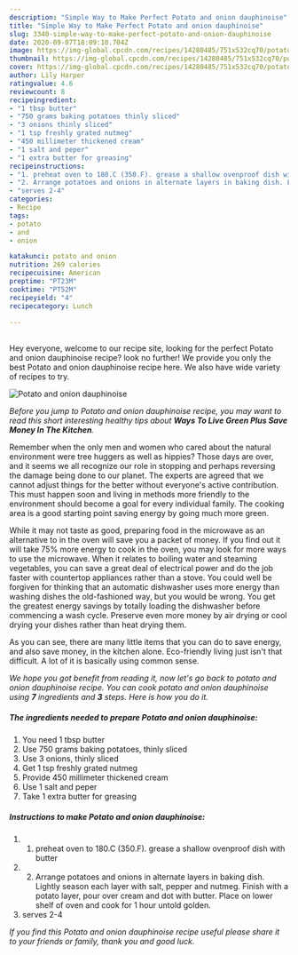 ```yaml
---
description: "Simple Way to Make Perfect Potato and onion dauphinoise"
title: "Simple Way to Make Perfect Potato and onion dauphinoise"
slug: 3340-simple-way-to-make-perfect-potato-and-onion-dauphinoise
date: 2020-09-07T18:09:10.704Z
image: https://img-global.cpcdn.com/recipes/14280485/751x532cq70/potato-and-onion-dauphinoise-recipe-main-photo.jpg
thumbnail: https://img-global.cpcdn.com/recipes/14280485/751x532cq70/potato-and-onion-dauphinoise-recipe-main-photo.jpg
cover: https://img-global.cpcdn.com/recipes/14280485/751x532cq70/potato-and-onion-dauphinoise-recipe-main-photo.jpg
author: Lily Harper
ratingvalue: 4.6
reviewcount: 8
recipeingredient:
- "1 tbsp butter"
- "750 grams baking potatoes thinly sliced"
- "3 onions thinly sliced"
- "1 tsp freshly grated nutmeg"
- "450 millimeter thickened cream"
- "1 salt and peper"
- "1 extra butter for greasing"
recipeinstructions:
- "1. preheat oven to 180.C (350.F). grease a shallow ovenproof dish with butter"
- "2. Arrange potatoes and onions in alternate layers in baking dish. Lightly season each layer with salt, pepper and nutmeg. Finish with a potato layer, pour over cream and dot with butter. Place on lower shelf of oven and cook for 1 hour untold golden."
- "serves 2-4"
categories:
- Recipe
tags:
- potato
- and
- onion

katakunci: potato and onion 
nutrition: 269 calories
recipecuisine: American
preptime: "PT23M"
cooktime: "PT52M"
recipeyield: "4"
recipecategory: Lunch

---
```

<br>
Hey everyone, welcome to our recipe site, looking for the perfect Potato and onion dauphinoise recipe? look no further! We provide you only the best Potato and onion dauphinoise recipe here. We also have wide variety of recipes to try.
<br>


![Potato and onion dauphinoise](https://img-global.cpcdn.com/recipes/14280485/751x532cq70/potato-and-onion-dauphinoise-recipe-main-photo.jpg)

<i>Before you jump to Potato and onion dauphinoise recipe, you may want to read this short interesting healthy tips about 
<strong>Ways To Live Green Plus Save Money In The Kitchen</strong>.</i>
</br>

Remember when the only men and women who cared about the natural environment were tree huggers as well as hippies? Those days are over, and it seems we all recognize our role in stopping and perhaps reversing the damage being done to our planet. The experts are agreed that we cannot adjust things for the better without everyone's active contribution. This must happen soon and living in methods more friendly to the environment should become a goal for every individual family. The cooking area is a good starting point saving energy by going much more green.

While it may not taste as good, preparing food in the microwave as an alternative to in the oven will save you a packet of money. If you find out it will take 75% more energy to cook in the oven, you may look for more ways to use the microwave. When it relates to boiling water and steaming vegetables, you can save a great deal of electrical power and do the job faster with countertop appliances rather than a stove. You could well be forgiven for thinking that an automatic dishwasher uses more energy than washing dishes the old-fashioned way, but you would be wrong. You get the greatest energy savings by totally loading the dishwasher before commencing a wash cycle. Preserve even more money by air drying or cool drying your dishes rather than heat drying them.

As you can see, there are many little items that you can do to save energy, and also save money, in the kitchen alone. Eco-friendly living just isn't that difficult. A lot of it is basically using common sense.


<i>We hope you got benefit from reading it, now let's go back to potato and onion dauphinoise recipe. You can cook potato and onion dauphinoise using <strong>7</strong> ingredients and <strong>3</strong> steps. Here is how you do it.
</i>

##### The ingredients needed to prepare Potato and onion dauphinoise:

1. You need 1 tbsp butter
1. Use 750 grams baking potatoes, thinly sliced
1. Use 3 onions, thinly sliced
1. Get 1 tsp freshly grated nutmeg
1. Provide 450 millimeter thickened cream
1. Use 1 salt and peper
1. Take 1 extra butter for greasing


##### Instructions to make Potato and onion dauphinoise:

1. 1. preheat oven to 180.C (350.F). grease a shallow ovenproof dish with butter
1. 2. Arrange potatoes and onions in alternate layers in baking dish. Lightly season each layer with salt, pepper and nutmeg. Finish with a potato layer, pour over cream and dot with butter. Place on lower shelf of oven and cook for 1 hour untold golden.
1. serves 2-4


<i>If you find this Potato and onion dauphinoise recipe useful please share it to your friends or family, thank you and good luck.</i>
